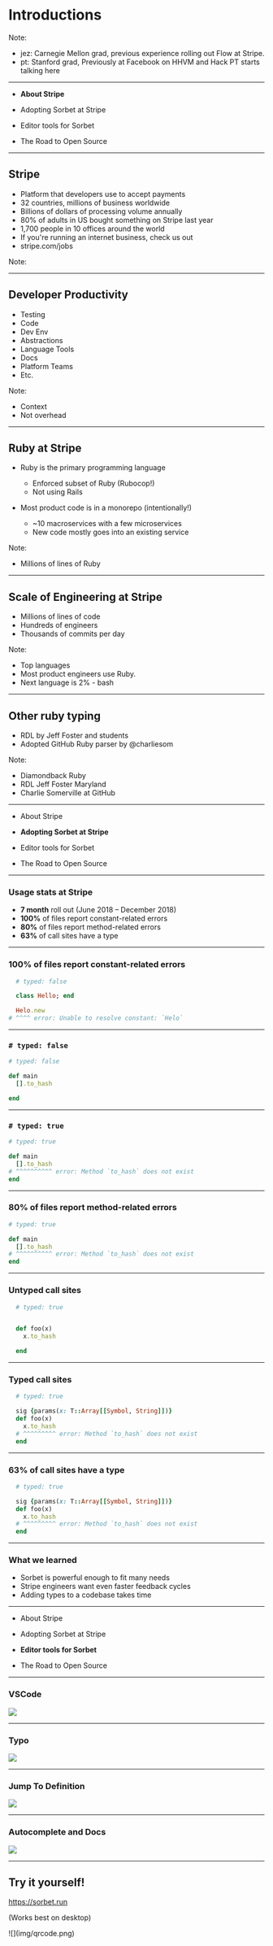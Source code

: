 # Introductions

Note:

- jez: Carnegie Mellon grad, previous experience rolling out Flow at Stripe.
- pt: Stanford grad, Previously at Facebook on HHVM and Hack
PT starts talking here

---

- **About Stripe**

- Adopting Sorbet at Stripe

- Editor tools for Sorbet

- The Road to Open Source

---

## Stripe

- Platform that developers use to accept payments
- 32 countries, millions of business worldwide
- Billions of dollars of processing volume annually
- 80% of adults in US bought something on Stripe last year
- 1,700 people in 10 offices around the world
- If you're running an internet business, check us out
- stripe.com/jobs

Note:

---

## Developer Productivity

- Testing
- Code
- Dev Env
- Abstractions
- Language Tools
- Docs
- Platform Teams
- Etc.

Note:

- Context
- Not overhead

---

## Ruby at Stripe

- Ruby is the primary programming language

  - Enforced subset of Ruby (Rubocop!)
  - Not using Rails

- Most product code is in a monorepo (intentionally!)

  - ~10 macroservices with a few microservices
  - New code mostly goes into an existing service

Note:

- Millions of lines of Ruby

---

## Scale of Engineering at Stripe

- Millions of lines of code
- Hundreds of engineers
- Thousands of commits per day

Note:

- Top languages
- Most product engineers use Ruby.
- Next language is 2% - bash

---

## Other ruby typing

- RDL by Jeff Foster and students
- Adopted GitHub Ruby parser by @charliesom

Note:

- Diamondback Ruby
- RDL Jeff Foster Maryland
- Charlie Somerville at GitHub

---

- About Stripe

- **Adopting Sorbet at Stripe**

- Editor tools for Sorbet

- The Road to Open Source

---

### Usage stats at Stripe

- **7 month** roll out (June 2018 – December 2018)
- **100%** of files report constant-related errors
- **80%** of files report method-related errors
- **63%** of call sites have a type

---

### 100% of files report constant-related errors

```ruby
  # typed: false

  class Hello; end

  Helo.new
# ^^^^ error: Unable to resolve constant: `Helo`
```

<!--
Notes:
The alternative to this would be to ignore the file entirely.
-->

---

### `# typed: false`

```ruby
# typed: false

def main
  [].to_hash

end
```

---

### `# typed: true`

```ruby
# typed: true

def main
  [].to_hash
# ^^^^^^^^^^ error: Method `to_hash` does not exist
end
```

---

### 80% of files report method-related errors

```ruby
# typed: true

def main
  [].to_hash
# ^^^^^^^^^^ error: Method `to_hash` does not exist
end
```

---

### Untyped call sites

```ruby
  # typed: true


  def foo(x)
    x.to_hash

  end
```

---

### Typed call sites

```ruby
  # typed: true

  sig {params(x: T::Array[[Symbol, String]])}
  def foo(x)
    x.to_hash
  # ^^^^^^^^^ error: Method `to_hash` does not exist
  end
```

---

### 63% of call sites have a type

```ruby
  # typed: true

  sig {params(x: T::Array[[Symbol, String]])}
  def foo(x)
    x.to_hash
  # ^^^^^^^^^ error: Method `to_hash` does not exist
  end
```

---

### What we learned

- Sorbet is powerful enough to fit many needs
- Stripe engineers want even faster feedback cycles
- Adding types to a codebase takes time

---

- About Stripe

- Adopting Sorbet at Stripe

- **Editor tools for Sorbet**

- The Road to Open Source

---

### VSCode

![](img/vscode.png)

---

### Typo

![](img/typo.gif)

---

### Jump To Definition

![](img/jump2Def.gif)

---

### Autocomplete and Docs

![](img/autocompleteAndDocs1.gif)

---

## Try it yourself!

https://sorbet.run

(Works best on desktop)

<div style="height: 400px">
![](img/qrcode.png)
</div>

---

### Code Browsing (by Sourcegraph)

![](img/sourcegraph.gif)

Note:

- Beauty of LSP support is it is cross editor
- Our friends over at Sourcegraph already have LSP support
- We gave them access to the Sorbet sourcecode and they took our webasm pipeline
  and exposed our `--lsp` mode and magically it worked!

---

- About Stripe

- Adopting Sorbet at Stripe

- Editor tools for Sorbet

- **The Road to Open Source**

---

## Ruby 3 will have Types!

- We are very happy to be a part of its development
- See talks by Matz, Soutarosan and Endosan
- Will not have inline definitions
- Will have have side `.rbi` files
- Close to but not quite Ruby format
- Sorbet will understand both `.rbi` formats

---

## Sorbet open source?

- Yes! Soon.
- Already in Private Beta
  - 3 other companies contributed code
  - 5 testing it as users
- Want in?
  - sorbet@stripe.com

---

## Announcement: Docs!

http://sorbet.org

---

## Gemfile

```ruby
  gem 'sorbet', :group => :development
  gem 'sorbet-runtime'
```

---

## `srb init`

```bash
❯ srb init
👋 Hey there!
This script will get this project ready to use with Sorbet by
creating a `sorbet/` folder for your project. It will contain:

...

✅ Done!
This project is now set up for use with Sorbet.
```

---
## `srb`

```bash
❯ srb
No errors! Great job.
```

---
## `sorbet-typed` (by Coinbase)

https://github.com/sorbet/sorbet-typed/

> A central repository for sharing type defintions for Ruby gems

---

## DSL Extension (by Shopify)

```ruby
attribute my_id, :integer
```

becomes

```ruby
sig { returns(T.nilable(::Integer)) }
def my_id; end

sig { returns(T.any(::TrueClass, ::FalseClass)) }
def my_id?; end

sig { params(new_value: T.nilable(::Integer)).void }
def my_id=(new_value); end
```

---

## Rails ActiveRecord

```ruby
class Product < ApplicationRecord
  attribute :shop_id, :big_integer
  attribute :name, :string
  attribute :created_at, :datetime
  attribute :updated_at, :datetime

  belongs_to :shop, inverse_of: :products
  has_many :variants
end
```

---
## Implementation
```ruby
gen :bird
```
```ruby
method_name = ARGV[5].gsub("gen ", "").delete(":")
constant_name = method_name.dup
constant_name[0] = constant_name[0].upcase

puts "def #{method_name}; end"
puts "#{constant_name} = true"
```
```ruby
def bird; end
Bird = true
```

---

## Typechecking Rails

```
❯ rails new blog
```

<div style="height:400px">
![](img/rails_new.png)
</div>

---

## It typechecks!

```bash
❯ git grep -h typed: | sort | uniq -c
   2 # typed: autogenerated
   2 # typed: false
  82 # typed: true
  17 # typed: strict
  19 # typed: strong
```

---

## New feature: `bind`

```ruby
class Rails::Application
  sig do
    params(
        blk: T.proc.bind(Rails::Application).void
    )
    .void
  end
  def configure(&blk); end
end
```

---

## Typechecking Rails

- Only needed 7 hand-written type signatures
- 1 new feature
- Most other signatures are autogenerated by reflection

---

## Roadmap

TODO

---

## Closing

- Already in private beta
- Open sourcing RealSoonNow
- Editors under active development
- Roadmap

---

# Thank you!

sorbet@stripe.com
